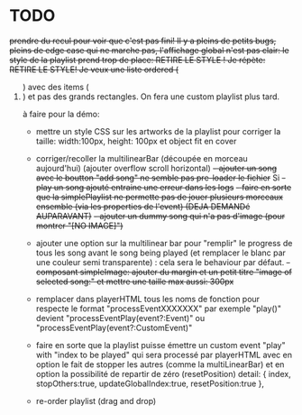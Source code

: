 # TODO


~~prendre du recul pour voir que c'est pas fini! Il y a pleins de petits bugs, pleins de edge case qui ne marche pas, l'affichage global n'est pas clair: le style de la playlist prend trop de place: RETIRE LE STYLE ! Je répète: RETIRE LE STYLE! Je veux une liste ordered (<ol>) avec des items (<li>) et pas des grands rectangles. On fera une custom playlist plus tard.~~


à faire pour la démo:
- mettre un style CSS sur les artworks de la playlist pour corriger la taille: width:100px, height: 100px et object fit en cover
- corriger/recoller la multilinearBar (découpée en morceau aujourd'hui) (ajouter overflow scroll horizontal)
~~- ajouter un song avec le boutton "add song" ne semble pas pre-loader le fichier~~ Si
~~- play un song ajouté entraine une erreur dans les logs~~
~~- faire en sorte que la simplePlaylist ne permette pas de jouer plusieurs morceaux ensemble (via les properties de l'event) (DEJA DEMANDé AUPARAVANT)~~
~~- ajouter un dummy song qui n'a pas d'image (pour montrer "[NO IMAGE]")~~
-  ajouter une option sur la multilinear bar pour "remplir" le progress de tous les song avant le song being played (et remplacer le blanc par une couleur semi transparente) : cela sera le behaviour par défaut.
~~- composant simpleImage: ajouter du margin et un petit titre "image of selected song:" et mettre une taille max aussi: 300px~~


-  remplacer dans playerHTML tous les noms de fonction pour respecte le format "processEventXXXXXXX" par exemple "play()" devient "processEventPlay(event?:Event)" ou "processEventPlay(event?:CustomEvent)"
-  faire en sorte que la playlist puisse émettre un custom event "play" with "index to be played" qui sera processé par playerHTML avec en option le fait de stopper les autres (comme la multiLinearBar) et en option la possibilité de repartir de zéro (resetPosition)
   detail: { index, stopOthers:true, updateGlobalIndex:true, resetPosition:true },


-  re-order playlist (drag and drop)
